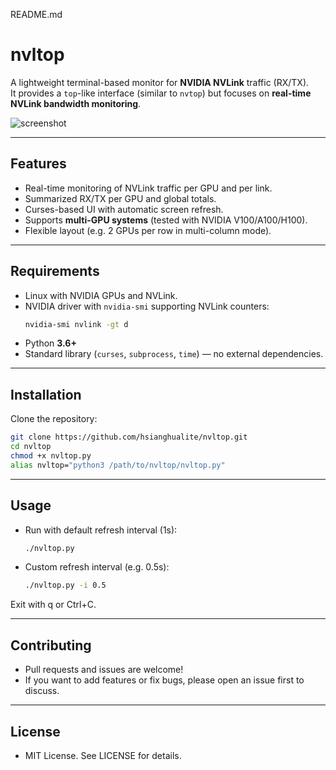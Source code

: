 README.md
# nvltop

A lightweight terminal-based monitor for **NVIDIA NVLink** traffic (RX/TX).  
It provides a `top`-like interface (similar to `nvtop`) but focuses on **real-time NVLink bandwidth monitoring**.

![screenshot](docs/screenshot.png)

---

## Features

- Real-time monitoring of NVLink traffic per GPU and per link.
- Summarized RX/TX per GPU and global totals.
- Curses-based UI with automatic screen refresh.
- Supports **multi-GPU systems** (tested with NVIDIA V100/A100/H100).
- Flexible layout (e.g. 2 GPUs per row in multi-column mode).

---

## Requirements

- Linux with NVIDIA GPUs and NVLink.
- NVIDIA driver with `nvidia-smi` supporting NVLink counters:
  ```bash
  nvidia-smi nvlink -gt d
- Python **3.6+**
- Standard library (`curses`, `subprocess`, `time`) — no external dependencies.

---

## Installation

Clone the repository:

  ```bash
  git clone https://github.com/hsianghualite/nvltop.git
  cd nvltop
  chmod +x nvltop.py
  alias nvltop="python3 /path/to/nvltop/nvltop.py"
```
---

## Usage

- Run with default refresh interval (1s):

  ```bash
  ./nvltop.py

- Custom refresh interval (e.g. 0.5s):

  ```bash
  ./nvltop.py -i 0.5

Exit with q or Ctrl+C.

---

## Contributing
- Pull requests and issues are welcome!
- If you want to add features or fix bugs, please open an issue first to discuss.

---

## License

- MIT License. See LICENSE for details.


